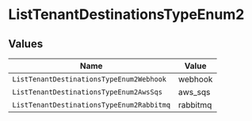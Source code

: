 # ListTenantDestinationsTypeEnum2


## Values

| Name                                      | Value                                     |
| ----------------------------------------- | ----------------------------------------- |
| `ListTenantDestinationsTypeEnum2Webhook`  | webhook                                   |
| `ListTenantDestinationsTypeEnum2AwsSqs`   | aws_sqs                                   |
| `ListTenantDestinationsTypeEnum2Rabbitmq` | rabbitmq                                  |